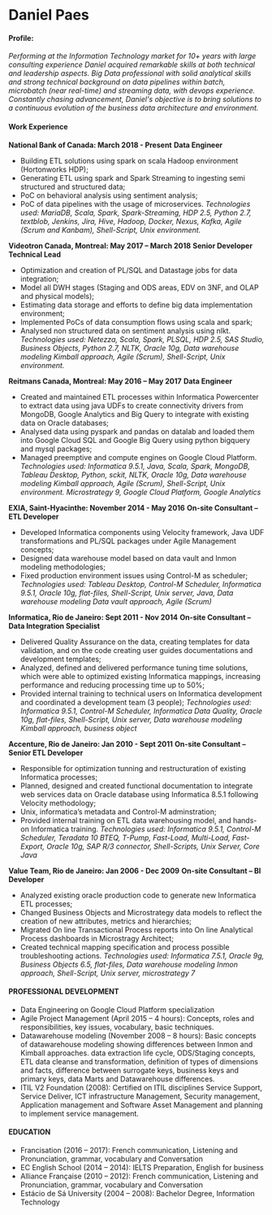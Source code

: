 # Daniel Paes

#### Profile:

  _Performing at the Information Technology market for 10+ years with large consulting experience Daniel acquired remarkable skills at both technical and leadership aspects. Big Data professional with solid analytical skills and strong technical background on data pipelines within batch, microbatch (near real-time) and streaming data, with devops experience. Constantly chasing advancement, Daniel's objective is to bring solutions to a continuous evolution of the business data architecture and environment._

#### Work Experience

**National Bank of Canada: March 2018 - Present**
**Data Engineer**

- Building ETL solutions using spark on scala Hadoop environment (Hortonworks HDP);
- Generating ETL using spark and Spark Streaming to ingesting semi structured and structured data;
- PoC on behavioral analysis using sentiment analysis;
- PoC of data pipelines with the usage of microservices.
_Technologies used: MariaDB, Scala, Spark, Spark-Streaming, HDP 2.5, Python 2.7, textblob, Jenkins, Jira, Hive, Hadoop, Docker, Nexus, Kafka, Agile (Scrum and Kanbam), Shell-Script, Unix environment._

**Videotron Canada, Montreal: May 2017 – March 2018**
**Senior Developer Technical Lead**

- Optimization and creation of PL/SQL and Datastage jobs for data integration;
- Model all DWH stages (Staging and ODS areas, EDV on 3NF, and OLAP and physical models);
- Estimating data storage and efforts to define big data implementation environment;
- Implemented PoCs of data consumption flows using scala and spark;
- Analysed non structured data on sentiment analysis using nlkt.
_Technologies used: Netezza, Scala, Spark, PLSQL, HDP 2.5, SAS Studio, Business Objects, Python 2.7, NLTK, Oracle 10g, Data warehouse modeling Kimball approach, Agile (Scrum), Shell-Script, Unix environment._

**Reitmans Canada, Montreal: May 2016 – May 2017**
**Data Engineer**

- Created and maintained ETL processes within Informatica Powercenter to extract data using java UDFs to create connectivity drivers from MongoDB, Google Analytics and Big Query to integrate with existing data on Oracle databases;
- Analysed data using pyspark and pandas on datalab and loaded them into Google Cloud SQL and Google Big Query using python bigquery and mysql packages;
- Managed preemptive and compute engines on Google Cloud Platform.
_Technologies used: Informatica 9.5.1, Java, Scala, Spark, MongoDB, Tableau Desktop, Python, sckit, NLTK, Oracle 10g, Data warehouse modeling Kimball approach, Agile (Scrum), Shell-Script, Unix environment. Microstrategy 9, Google Cloud Platform, Google Analytics_

**EXIA, Saint-Hyacinthe: November 2014 - May 2016**
**On-site Consultant – ETL Developer**

- Developed Informatica components using Velocity framework, Java UDF transformations and PL/SQL packages under Agile Management concepts;
- Designed data warehouse model based on data vault and Inmon modeling methodologies;
- Fixed production environment issues using Control-M as scheduler;
_Technologies used: Tableau Desktop, Control-M Scheduler, Informatica 9.5.1, Oracle 10g, flat-files, Shell-Script, Unix server, Java, Data warehouse modeling Data vault approach, Agile (Scrum)_


**Informatica, Rio de Janeiro: Sept 2011 - Nov 2014**
**On-site Consultant – Data Integration Specialist**

- Delivered Quality Assurance on the data, creating templates for data validation, and on the code creating user guides documentations and development templates;
- Analyzed, defined and delivered performance tuning time solutions, which were able to  optimized existing Informatica mappings, increasing performance and reducing processing time up to 50%; 
- Provided internal training to technical users on Informatica development and coordinated a development team (3 people);
_Technologies used: Informatica 9.5.1, Control-M Scheduler, Informatica Data Quality, Oracle 10g, flat-files, Shell-Script, Unix server, Data warehouse modeling Kimball approach, business object_

**Accenture, Rio de Janeiro: Jan 2010 - Sept 2011**
**On-site Consultant – Senior ETL Developer**

- Responsible for optimization tunning and restructuration of existing Informatica processes;
- Planned, designed and created functional documentation to integrate web services data on Oracle database using Informatica 8.5.1 following Velocity methodology;
- Unix, informatica’s metadata and Control-M adminstration;
- Provided internal training on ETL data warehousing model, and hands-on Informatica training.
_Technologies used: Informatica 9.5.1, Control-M Scheduler, Teradata 10 BTEQ, T-Pump, Fast-Load, Multi-Load, Fast-Export, Oracle 10g, SAP R/3 connector, Shell-Scripts, Unix Server, Core Java_

**Value Team, Rio de Janeiro: Jan 2006 - Dec 2009**
**On-site Consultant – BI Developer**

- Analyzed existing oracle production code to generate new Informatica ETL processes;
- Changed Business Objects and Microstrategy data models to reflect the creation of new attributes, metrics and hierarchies;
- Migrated On line Transactional Process reports into On line Analytical Process dashboards in Microstragy Architect;
- Created technical mapping specification and process possible troubleshooting actions.
_Technologies used: Informatica 7.5.1, Oracle 9g, Business Objects 6.5, flat-files, Data warehouse modeling Inmon approach, Shell-Script, Unix server, microstrategy 7_

#### PROFESSIONAL DEVELOPMENT
- Data Engineering on Google Cloud Platform specialization 
- Agile Project Management (April 2015 – 4 hours): Concepts, roles and responsibilities, key issues, vocabulary, basic techniques.
- Datawarehouse modeling (November 2008 – 8 hours): Basic concepts of datawarehouse modeling showing differences between Inmon and Kimball approaches. data extraction life cycle, ODS/Staging concepts, ETL data cleanse and transformation, definition of types of dimensions and facts, difference between surrogate keys, business keys and primary keys, data Marts and Datawarehouse differences.
- ITIL V2 Foundation (2008): Certified on ITIL disciplines Service Support, Service Deliver, ICT infrastructure Management, Security management, Application management and Software Asset Management and planning to implement service management.

#### EDUCATION
- Francisation (2016 – 2017): French communication, Listening and Pronunciation, grammar, vocabulary and Conversation
- EC English School (2014 – 2014): IELTS Preparation, English for business
- Alliance Française (2010 – 2012): French communication, Listening and Pronunciation, grammar, vocabulary and Conversation
- Estácio de Sá University (2004 – 2008): Bachelor Degree, Information Technology
